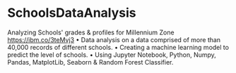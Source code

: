 # SchoolsDataAnalysis
Analyzing Schools' grades & profiles for Millennium Zone
https://ibm.co/3teMvj3
• Data analysis on a data comprised of more than 40,000 records of different schools.
• Creating a machine learning model to predict the level of schools.
• Using Jupyter Notebook, Python, Numpy, Pandas, MatplotLib, Seaborn & Random Forest Classifier.
